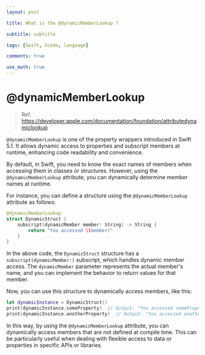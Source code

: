 ```yaml
---
layout: post

title: What is the @dynamicMemberLookup ?

subtitle: subtitle

tags: [Swift, Xcode, language]

comments: true

use_math: true
---
```


# @dynamicMemberLookup

> Ref. https://developer.apple.com/documentation/foundation/attributedynamiclookup

`@dynamicMemberLookup` is one of the property wrappers introduced in Swift 5.1. It allows dynamic access to properties and subscript members at runtime, enhancing code readability and convenience.

By default, in Swift, you need to know the exact names of members when accessing them in classes or structures. However, using the `@dynamicMemberLookup` attribute, you can dynamically determine member names at runtime.

For instance, you can define a structure using the `@dynamicMemberLookup` attribute as follows:

```swift
@dynamicMemberLookup
struct DynamicStruct {
    subscript(dynamicMember member: String) -> String {
        return "You accessed \(member)"
    }
}
```

In the above code, the `DynamicStruct` structure has a `subscript(dynamicMember:)` subscript, which handles dynamic member access. The `dynamicMember` parameter represents the actual member's name, and you can implement the behavior to return values for that member.

Now, you can use this structure to dynamically access members, like this:

```swift
let dynamicInstance = DynamicStruct()
print(dynamicInstance.someProperty)  // Output: "You accessed someProperty"
print(dynamicInstance.anotherProperty)  // Output: "You accessed anotherProperty"
```

In this way, by using the `@dynamicMemberLookup` attribute, you can dynamically access members that are not defined at compile time. This can be particularly useful when dealing with flexible access to data or properties in specific APIs or libraries.